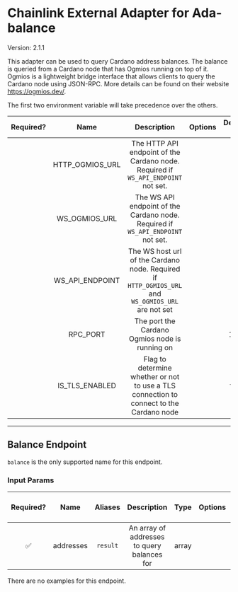 # Chainlink External Adapter for Ada-balance

Version: 2.1.1

This adapter can be used to query Cardano address balances. The balance is queried from a Cardano node that has Ogmios running on top of it. Ogmios is a lightweight bridge interface that allows clients to query the Cardano node using JSON-RPC. More details can be found on their website https://ogmios.dev/.

The first two environment variable will take precedence over the others.

| Required? |      Name       |                                            Description                                             | Options | Defaults to |
| :-------: | :-------------: | :------------------------------------------------------------------------------------------------: | :-----: | :---------: |
|           | HTTP_OGMIOS_URL |         The HTTP API endpoint of the Cardano node. Required if `WS_API_ENDPOINT` not set.          |         |             |
|           |  WS_OGMIOS_URL  |          The WS API endpoint of the Cardano node. Required if `WS_API_ENDPOINT` not set.           |         |             |
|           | WS_API_ENDPOINT | The WS host url of the Cardano node. Required if `HTTP_OGMIOS_URL` and `WS_OGMIOS_URL` are not set |         |             |
|           |    RPC_PORT     |                           The port the Cardano Ogmios node is running on                           |         |    1337     |
|           | IS_TLS_ENABLED  |      Flag to determine whether or not to use a TLS connection to connect to the Cardano node       |         |    false    |

---

## Balance Endpoint

`balance` is the only supported name for this endpoint.

### Input Params

| Required? |   Name    | Aliases  |                 Description                 | Type  | Options | Default | Depends On | Not Valid With |
| :-------: | :-------: | :------: | :-----------------------------------------: | :---: | :-----: | :-----: | :--------: | :------------: |
|    ✅     | addresses | `result` | An array of addresses to query balances for | array |         |         |            |                |

There are no examples for this endpoint.

